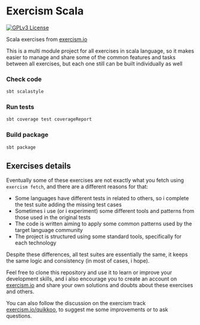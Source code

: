 Exercism Scala
==============

[![GPLv3 License](http://img.shields.io/badge/license-GPLv3-blue.svg)](https://www.gnu.org/copyleft/gpl.html)

Scala exercises from [exercism.io](http://exercism.io/)

This is a multi module project for all exercises in scala language,
so it makes easier to  manage and share some of the common features and tasks 
between all exercises,
but each one still can be built individually as well

### Check code

```sh
sbt scalastyle
```

### Run tests

```sh
sbt coverage test coverageReport
```

### Build package

```sh
sbt package
```


Exercises details
-----------------

Eventually some of these exercises are not exactly what you fetch using 
`exercism fetch`, and there are a different reasons for that:

- Some languages have different tests in related to others, 
  so i complete the test suite adding the missing test cases
- Sometimes i use (or i experiment) some different tools and patterns from those 
  used in the original tests
- The code is written aiming to apply some common patterns used by the target 
  language community
- The project is structured using some standard tools, 
  specifically for each technology

Despite these differences, all test suites are essentially the same, it keeps 
the same logic and consistency (in most of cases, i hope).

Feel free to clone this repository and use it to learn or improve your 
development skills, and i also encourage you to create an account on 
[exercism.io](http://exercism.io/)
and share your own solutions and doubts about these exercises and others.

You can also follow the discussion on the exercism track 
[exercism.io/quikkoo](http://exercism.io/quikkoo), 
to suggest me some improvements or to ask questions.
